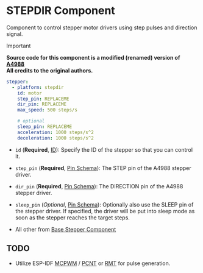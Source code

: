 # STEPDIR Component

Component to control stepper motor drivers using step pulses and direction signal.

> [!IMPORTANT]
**Source code for this component is a modified (renamed) version of [A4988](a4988-stepper-component) \
All credits to the original authors.**


```yaml
stepper:
  - platform: stepdir
    id: motor
    step_pin: REPLACEME
    dir_pin: REPLACEME
    max_speed: 500 steps/s

    # optional
    sleep_pin: REPLACEME
    acceleration: 1000 steps/s^2
    deceleration: 1000 steps/s^2
```

* `id` (**Required**, [ID][config-id]): Specify the ID of the stepper so that you can control it.

* `step_pin` (**Required**, [Pin Schema][config-pin]): The STEP pin of the A4988 stepper driver.

* `dir_pin` (**Required**, [Pin Schema][config-pin]): The DIRECTION pin of the A4988 stepper driver.

* `sleep_pin` (*Optional*, [Pin Schema][config-pin]): Optionally also use the SLEEP pin of the stepper driver. If specified, the driver will be put into sleep mode as soon as the stepper reaches the target steps.

* All other from [Base Stepper Component](base-stepper-component)



## TODO
* Utilize ESP-IDF [MCPWM](espidf-mcpwm) / [PCNT](espidf-pcnt) or [RMT](espidf-rmt) for pulse generation.


[config-id]: <https://esphome.io/guides/configuration-types#config-id> "ESPHome ID Config Schema"
[config-pin]: <https://esphome.io/guides/configuration-types#config-pin-schema> "ESPHome Pin Config Schema"
[base-stepper-component]: <https://esphome.io/components/stepper/#base-stepper-configuration> "Base Stepper Component"
[a4988-stepper-component]: <https://esphome.io/components/stepper/#a4988-component> "A4988 Stepper Component"
[espidf-rmt]: <https://docs.espressif.com/projects/esp-idf/en/stable/esp32/api-reference/peripherals/rmt.html> "ESP-IDF RMT"
[espidf-mcpwm]: <https://docs.espressif.com/projects/esp-idf/en/stable/esp32/api-reference/peripherals/mcpwm.html> "ESP-IDF MCPWM"
[espidf-pcnt]: <https://docs.espressif.com/projects/esp-idf/en/stable/esp32/api-reference/peripherals/pcnt.html> "ESP-IDF PCNT"
